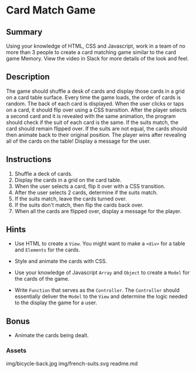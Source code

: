 # Card Match Game

## Summary

Using your knowledge of HTML, CSS and Javascript, work in a team of no more than 3 people to create a card matching game similar to the card game Memory. View the video in Slack for more details of the look and feel.

## Description

The game should shuffle a desk of cards and display those cards in a grid on a card table surface. Every time the game loads, the order of cards is random. The back of each card is displayed. When the user clicks or taps on a card, it should flip over using a CSS transition. After the player selects a second card and it is revealed with the same animation, the program should check if the suit of each card is the same. If the suits match, the card should remain flipped over. If the suits are not equal, the cards should then animate back to their original position. The player wins after revealing all of the cards on the table! Display a message for the user.

## Instructions

1. Shuffle a deck of cards. 
2. Display the cards in a grid on the card table.
3. When the user selects a card, flip it over with a CSS transition.
4. After the user selects 2 cards, determine if the suits match.
5. If the suits match, leave the cards turned over.
6. If the suits don't match, then flip the cards back over.
7. When all the cards are flipped over, display a message for the player.

## Hints

- Use HTML to create a `View`. You might want to make a `<div>` for a table and `Elements` for the cards.

- Style and animate the cards with CSS.

- Use your knowledge of Javascript `Array` and `Object` to create a `Model` for the cards of the game.

- Write `Function` that serves as the `Controller`. The `Controller` should essentially deliver the `Model` to the `View` and determine the logic needed to the display the game for a user.

## Bonus

* Animate the cards being dealt.


### Assets

img/bicycle-back.jpg
img/french-suits.svg
readme.md
